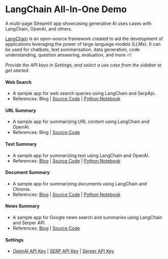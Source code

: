# LangChain All-In-One Demo
A multi-page Streamlit app showcasing generative AI uses cases with LangChain, OpenAI, and others.

[LangChain](https://langchain.readthedocs.io/en/latest) is an open-source framework created to aid the development of applications leveraging the power of large language models (LLMs). It can be used for chatbots, text summarisation, data generation, code understanding, question answering, evaluation, and more 🔥!

*Provide the API keys in Settings, and select a use case from the sidebar to get started.*

#### Web Search
* A sample app for web search queries using LangChain and SerpApi.
* References: Blog | [Source Code](https://github.com/alphasecio/langchain-examples/blob/main/search) | [Python Notebook](https://github.com/alphasecio/langchain-examples/blob/main/search/langchain_search.ipynb)

#### URL Summary
* A sample app for summarizing URL content using LangChain and OpenAI.
* References: Blog | [Source Code](https://github.com/alphasecio/langchain-examples/blob/main/url-summary)

#### Text Summary
* A sample app for summarizing text using LangChain and OpenAI.
* References: [Blog](https://alphasec.io/summarize-text-with-langchain-and-openai) | [Source Code](https://github.com/alphasecio/langchain-examples/blob/main/text-summary) | [Python Notebook](https://github.com/alphasecio/langchain-examples/blob/main/text-summary/langchain_text_summarizer.ipynb)

#### Document Summary
* A sample app for summarizing documents using LangChain and Chroma.
* References: [Blog](https://alphasec.io/summarize-documents-with-langchain-and-chroma) | [Source Code](https://github.com/alphasecio/langchain-examples/blob/main/chroma-summary) | [Python Notebook](https://github.com/alphasecio/langchain-examples/blob/main/chroma-summary/langchain_doc_summarizer.ipynb)

#### News Summary
* A sample app for Google news search and summaries using LangChain and Serper API.
* References: [Blog](https://alphasec.io/summarize-google-news-results-with-langchain-and-serper-api) | [Source Code](https://github.com/alphasecio/langchain-examples/blob/main/news-summary)

#### Settings
* [OpenAI API Key](https://platform.openai.com/account/api-keys) | [SERP API Key](https://serpapi.com/manage-api-key) | [Serper API Key](https://serper.dev/api-key)
